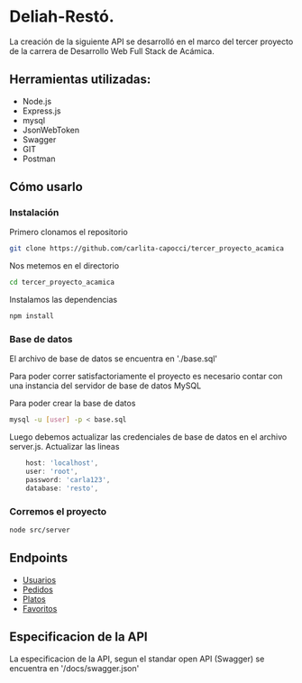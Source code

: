 # Deliah-Restó.

La creación de la siguiente API se desarrolló en el marco del tercer proyecto de la carrera de Desarrollo Web Full Stack de Acámica.

## Herramientas utilizadas:

- Node.js
- Express.js
- mysql
- JsonWebToken
- Swagger
- GIT 
- Postman


## Cómo usarlo

### Instalación

Primero clonamos el repositorio

```bash
git clone https://github.com/carlita-capocci/tercer_proyecto_acamica
```

Nos metemos en el directorio

```bash
cd tercer_proyecto_acamica
``` 

Instalamos las dependencias

```bash
npm install
```

### Base de datos

El archivo de base de datos se encuentra en './base.sql'

Para poder correr satisfactoriamente el proyecto es necesario contar con una instancia del servidor de base de datos MySQL

Para poder crear la base de datos

```bash
mysql -u [user] -p < base.sql

```

Luego debemos actualizar las credenciales de base de datos en el archivo server.js. Actualizar las lineas

```javascript
    host: 'localhost',
    user: 'root',
    password: 'carla123',
    database: 'resto',

```

### Corremos el proyecto 

```bash
node src/server
```


## Endpoints


- [Usuarios](./docs/usuarios.md)
- [Pedidos](./docs/pedidos.md)
- [Platos](./docs/platos.md)
- [Favoritos](./docs/favoritos.md)



## Especificacion de la API

La especificacion de la API, segun el standar open API (Swagger) se encuentra en '/docs/swagger.json'